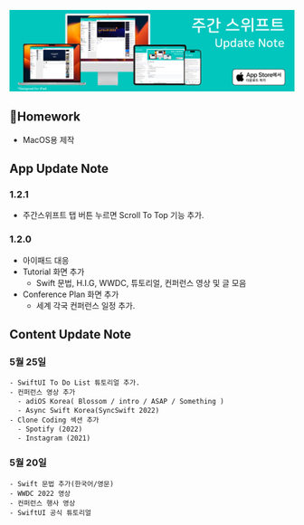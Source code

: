 <!-- <img src = "https://raw.githubusercontent.com/MintSwift/weekly-swift/main/assets/WeeklySwift_Update_Banner.jpg" width="100%" height="auto"> -->

[![Main_Banner](https://raw.githubusercontent.com/MintSwift/weekly-swift/main/assets/WeeklySwift_Update_Banner.jpg)](https://apps.apple.com/app/id1661868347?action=write-review)

## Homework

- MacOS용 제작

## App Update Note

### 1.2.1

- 주간스위프트 탭 버튼 누르면 Scroll To Top 기능 추가.

### 1.2.0

- 아이패드 대응
- Tutorial 화면 추가
  - Swift 문법, H.I.G, WWDC, 튜토리얼, 컨퍼런스 영상 및 글 모음
- Conference Plan 화면 추가
  - 세계 각국 컨퍼런스 일정 추가.

## Content Update Note

### 5월 25일

```
- SwiftUI To Do List 튜토리얼 추가.
- 컨퍼런스 영상 추가
  - adiOS Korea( Blossom / intro / ASAP / Something )
  - Async Swift Korea(SyncSwift 2022)
- Clone Coding 섹션 추가
  - Spotify (2022)
  - Instagram (2021)
```

### 5월 20일

```
- Swift 문법 추가(한국어/영문)
- WWDC 2022 영상
- 컨퍼런스 행사 영상
- SwiftUI 공식 튜토리얼 
```
